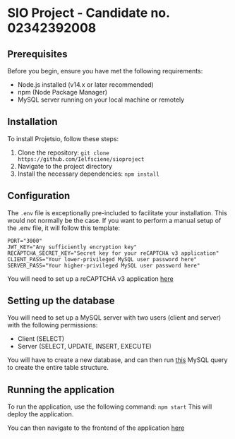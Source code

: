 # SIO Project - Candidate no. 02342392008

## Prerequisites

Before you begin, ensure you have met the following requirements:
- Node.js installed (v14.x or later recommended)
- npm (Node Package Manager)
- MySQL server running on your local machine or remotely

## Installation

To install Projetsio, follow these steps:

1. Clone the repository: `git clone https://github.com/Ielfsciene/sioproject`
2. Navigate to the project directory
3. Install the necessary dependencies: `npm install`

## Configuration

The `.env` file is exceptionally pre-included to facilitate your installation. This would not normally be the case. If you want to perform a manual setup of the .env file, it will follow this template:
```
PORT="3000"
JWT_KEY="Any sufficiently encryption key"
RECAPTCHA_SECRET_KEY="Secret key for your reCAPTCHA v3 application"
CLIENT_PASS="Your lower-privileged MySQL user password here"
SERVER_PASS="Your higher-privileged MySQL user password here"
```
You will need to set up a reCAPTCHA v3 application [here](https://www.google.com/recaptcha/admin/create)

## Setting up the database

You will need to set up a MySQL server with two users (client and server) with the following permissions:
- Client (SELECT)
- Server (SELECT, UPDATE, INSERT, EXECUTE)

You will have to create a new database, and can then run [this](https://pastebin.com/K4fXJgm2) MySQL query to create the entire table structure.

## Running the application

To run the application, use the following command: `npm start`
This will deploy the application.

You can then navigate to the frontend of the application [here](http://localhost:3000/home)

